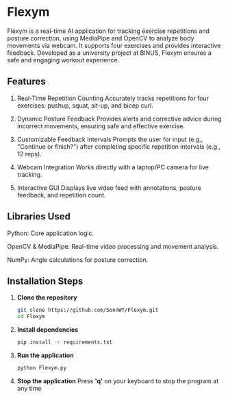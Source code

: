 # Flexym
Flexym is a real-time AI application for tracking exercise repetitions and posture correction, using MediaPipe and OpenCV to analyze body movements via webcam. It supports four exercises and provides interactive feedback. Developed as a university project at BINUS, Flexym ensures a safe and engaging workout experience.

## Features
1. Real-Time Repetition Counting
Accurately tracks repetitions for four exercises: pushup, squat, sit-up, and bicep curl.

2. Dynamic Posture Feedback
Provides alerts and corrective advice during incorrect movements, ensuring safe and effective exercise.

3. Customizable Feedback Intervals
Prompts the user for input (e.g., "Continue or finish?") after completing specific repetition intervals (e.g., 12 reps).

4. Webcam Integration
Works directly with a laptop/PC camera for live tracking.

5. Interactive GUI
Displays live video feed with annotations, posture feedback, and repetition count.

## Libraries Used
Python: Core application logic.

OpenCV & MediaPipe: Real-time video processing and movement analysis.

NumPy: Angle calculations for posture correction.

## Installation Steps

1. **Clone the repository**  
   ```sh
   git clone https://github.com/SonnWT/Flexym.git
   cd Flexym
2. **Install dependencies**
   ```sh
   pip install -r requirements.txt
3. **Run the application**
   ```sh
   python Flexym.py
4. **Stop the application**
   Press **'q'** on your keyboard to stop the program at any time
